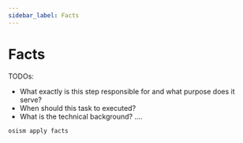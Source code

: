 ```yaml
---
sidebar_label: Facts
---
```


# Facts

TODOs:

- What exactly is this step responsible for and what purpose does it serve?
- When should this task to executed?
- What is the technical background?
....

```
osism apply facts
```

